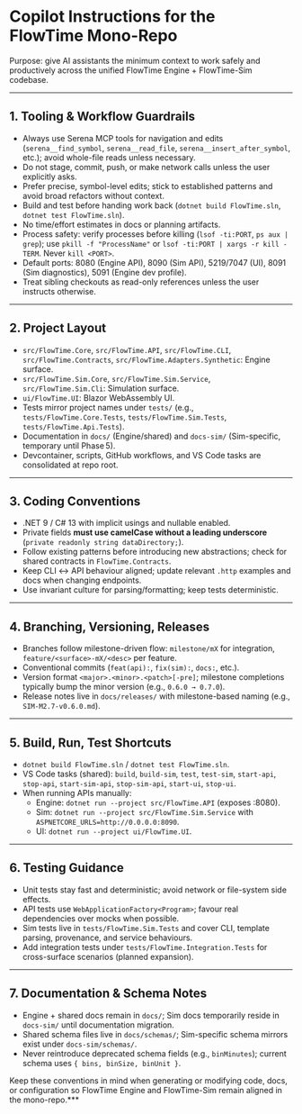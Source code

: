 # Copilot Instructions for the FlowTime Mono-Repo

Purpose: give AI assistants the minimum context to work safely and productively across the unified FlowTime Engine + FlowTime-Sim codebase.

---

## 1. Tooling & Workflow Guardrails
- Always use Serena MCP tools for navigation and edits (`serena__find_symbol`, `serena__read_file`, `serena__insert_after_symbol`, etc.); avoid whole-file reads unless necessary.
- Do not stage, commit, push, or make network calls unless the user explicitly asks.
- Prefer precise, symbol-level edits; stick to established patterns and avoid broad refactors without context.
- Build and test before handing work back (`dotnet build FlowTime.sln`, `dotnet test FlowTime.sln`).
- No time/effort estimates in docs or planning artifacts.
- Process safety: verify processes before killing (`lsof -ti:PORT`, `ps aux | grep`); use `pkill -f "ProcessName"` or `lsof -ti:PORT | xargs -r kill -TERM`. Never `kill <PORT>`.
- Default ports: 8080 (Engine API), 8090 (Sim API), 5219/7047 (UI), 8091 (Sim diagnostics), 5091 (Engine dev profile).
- Treat sibling checkouts as read-only references unless the user instructs otherwise.

---

## 2. Project Layout
- `src/FlowTime.Core`, `src/FlowTime.API`, `src/FlowTime.CLI`, `src/FlowTime.Contracts`, `src/FlowTime.Adapters.Synthetic`: Engine surface.
- `src/FlowTime.Sim.Core`, `src/FlowTime.Sim.Service`, `src/FlowTime.Sim.Cli`: Simulation surface.
- `ui/FlowTime.UI`: Blazor WebAssembly UI.
- Tests mirror project names under `tests/` (e.g., `tests/FlowTime.Core.Tests`, `tests/FlowTime.Sim.Tests`, `tests/FlowTime.Api.Tests`).
- Documentation in `docs/` (Engine/shared) and `docs-sim/` (Sim-specific, temporary until Phase 5).
- Devcontainer, scripts, GitHub workflows, and VS Code tasks are consolidated at repo root.

---

## 3. Coding Conventions
- .NET 9 / C# 13 with implicit usings and nullable enabled.
- Private fields **must use camelCase without a leading underscore** (`private readonly string dataDirectory;`).
- Follow existing patterns before introducing new abstractions; check for shared contracts in `FlowTime.Contracts`.
- Keep CLI ↔ API behaviour aligned; update relevant `.http` examples and docs when changing endpoints.
- Use invariant culture for parsing/formatting; keep tests deterministic.

---

## 4. Branching, Versioning, Releases
- Branches follow milestone-driven flow: `milestone/mX` for integration, `feature/<surface>-mX/<desc>` per feature.
- Conventional commits (`feat(api):`, `fix(sim):`, `docs:`, etc.).
- Version format `<major>.<minor>.<patch>[-pre]`; milestone completions typically bump the minor version (e.g., `0.6.0 → 0.7.0`).
- Release notes live in `docs/releases/` with milestone-based naming (e.g., `SIM-M2.7-v0.6.0.md`).

---

## 5. Build, Run, Test Shortcuts
- `dotnet build FlowTime.sln` / `dotnet test FlowTime.sln`.
- VS Code tasks (shared): `build`, `build-sim`, `test`, `test-sim`, `start-api`, `stop-api`, `start-sim-api`, `stop-sim-api`, `start-ui`, `stop-ui`.
- When running APIs manually:
  - Engine: `dotnet run --project src/FlowTime.API` (exposes :8080).
  - Sim: `dotnet run --project src/FlowTime.Sim.Service` with `ASPNETCORE_URLS=http://0.0.0.0:8090`.
  - UI: `dotnet run --project ui/FlowTime.UI`.

---

## 6. Testing Guidance
- Unit tests stay fast and deterministic; avoid network or file-system side effects.
- API tests use `WebApplicationFactory<Program>`; favour real dependencies over mocks when possible.
- Sim tests live in `tests/FlowTime.Sim.Tests` and cover CLI, template parsing, provenance, and service behaviours.
- Add integration tests under `tests/FlowTime.Integration.Tests` for cross-surface scenarios (planned expansion).

---

## 7. Documentation & Schema Notes
- Engine + shared docs remain in `docs/`; Sim docs temporarily reside in `docs-sim/` until documentation migration.
- Shared schema files live in `docs/schemas/`; Sim-specific schema mirrors exist under `docs-sim/schemas/`.
- Never reintroduce deprecated schema fields (e.g., `binMinutes`); current schema uses `{ bins, binSize, binUnit }`.

Keep these conventions in mind when generating or modifying code, docs, or configuration so FlowTime Engine and FlowTime-Sim remain aligned in the mono-repo.***
